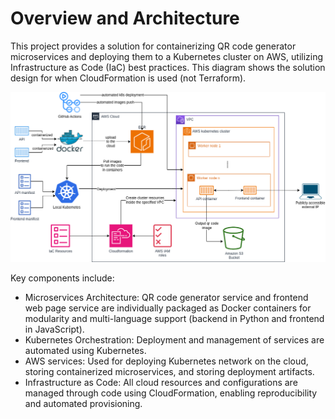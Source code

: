 # Overview and Architecture

This project provides a solution for containerizing QR code generator microservices and deploying them to a Kubernetes cluster on AWS, utilizing Infrastructure as Code (IaC) best practices. This diagram shows the solution design for when CloudFormation is used (not Terraform).

![Alt Text](diagram/diagram.png)

Key components include:

- Microservices Architecture: QR code generator service and frontend web page service are individually packaged as Docker containers for modularity and multi-language support (backend in Python and frontend in JavaScript).
- Kubernetes Orchestration: Deployment and management of services are automated using Kubernetes.
- AWS services: Used for deploying Kubernetes network on the cloud, storing containerized microservices, and storing deployment artifacts.
- Infrastructure as Code: All cloud resources and configurations are managed through code using CloudFormation, enabling reproducibility and automated provisioning.
